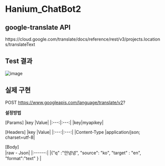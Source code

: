 # Hanium_ChatBot2

## google-translate API
<p>
  https://cloud.google.com/translate/docs/reference/rest/v3/projects.locations/translateText
</p>

## Test 결과 
![image](https://github.com/gus1043/Hanium_ChatBot2/assets/80878955/a72c4fad-e64d-425d-9533-d79a7b925cc5)


## 실제 구현
POST https://www.googleapis.com/language/translate/v2?

**설정방법**


[Params]
|key |Value|
|:---:|:---:|
|key|myapikey|



[Headers]
|key |Value|
|:---:|:---:|
|Content-Type   |application/json; charset=utf-8|



[Body]</br>
|raw - Json|
|:------:|
|{"q" :"안녕녕", "source": "ko", "target" : "en", "format":"text" } |


